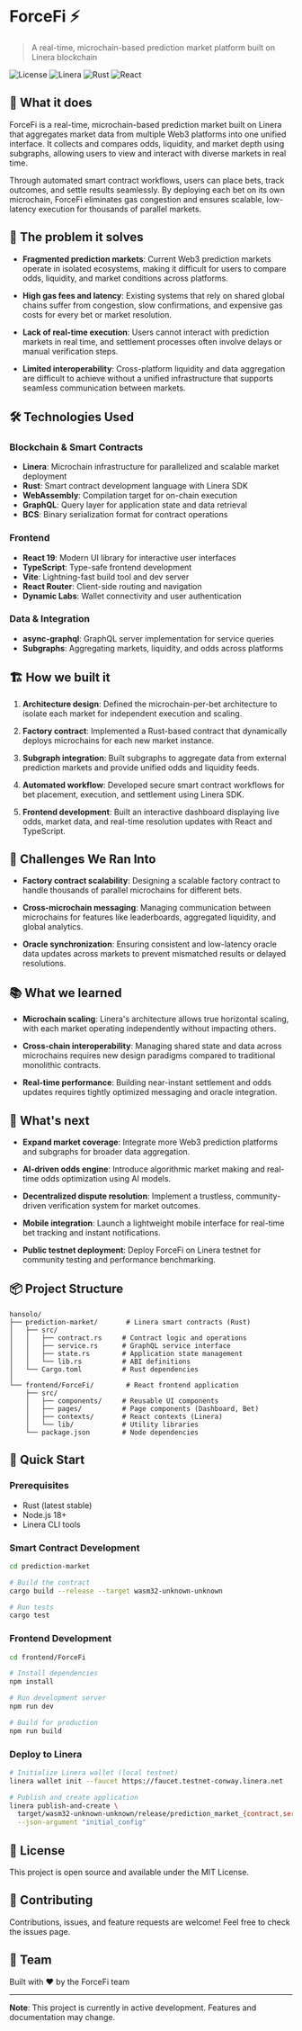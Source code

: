 # ForceFi ⚡

> A real-time, microchain-based prediction market platform built on Linera blockchain

![License](https://img.shields.io/badge/license-MIT-blue.svg)
![Linera](https://img.shields.io/badge/Built%20on-Linera-purple)
![Rust](https://img.shields.io/badge/Smart%20Contracts-Rust-orange)
![React](https://img.shields.io/badge/Frontend-React-61DAFB)

## 🎯 What it does

ForceFi is a real-time, microchain-based prediction market built on Linera that aggregates market data from multiple Web3 platforms into one unified interface. It collects and compares odds, liquidity, and market depth using subgraphs, allowing users to view and interact with diverse markets in real time. 

Through automated smart contract workflows, users can place bets, track outcomes, and settle results seamlessly. By deploying each bet on its own microchain, ForceFi eliminates gas congestion and ensures scalable, low-latency execution for thousands of parallel markets.

## 🔧 The problem it solves

- **Fragmented prediction markets**: Current Web3 prediction markets operate in isolated ecosystems, making it difficult for users to compare odds, liquidity, and market conditions across platforms.

- **High gas fees and latency**: Existing systems that rely on shared global chains suffer from congestion, slow confirmations, and expensive gas costs for every bet or market resolution.

- **Lack of real-time execution**: Users cannot interact with prediction markets in real time, and settlement processes often involve delays or manual verification steps.

- **Limited interoperability**: Cross-platform liquidity and data aggregation are difficult to achieve without a unified infrastructure that supports seamless communication between markets.

## 🛠️ Technologies Used

### Blockchain & Smart Contracts
- **Linera**: Microchain infrastructure for parallelized and scalable market deployment
- **Rust**: Smart contract development language with Linera SDK
- **WebAssembly**: Compilation target for on-chain execution
- **GraphQL**: Query layer for application state and data retrieval
- **BCS**: Binary serialization format for contract operations

### Frontend
- **React 19**: Modern UI library for interactive user interfaces
- **TypeScript**: Type-safe frontend development
- **Vite**: Lightning-fast build tool and dev server
- **React Router**: Client-side routing and navigation
- **Dynamic Labs**: Wallet connectivity and user authentication

### Data & Integration
- **async-graphql**: GraphQL server implementation for service queries
- **Subgraphs**: Aggregating markets, liquidity, and odds across platforms

## 🏗️ How we built it

1. **Architecture design**: Defined the microchain-per-bet architecture to isolate each market for independent execution and scaling.

2. **Factory contract**: Implemented a Rust-based contract that dynamically deploys microchains for each new market instance.

3. **Subgraph integration**: Built subgraphs to aggregate data from external prediction markets and provide unified odds and liquidity feeds.

4. **Automated workflow**: Developed secure smart contract workflows for bet placement, execution, and settlement using Linera SDK.

5. **Frontend development**: Built an interactive dashboard displaying live odds, market data, and real-time resolution updates with React and TypeScript.

## 🚧 Challenges We Ran Into

- **Factory contract scalability**: Designing a scalable factory contract to handle thousands of parallel microchains for different bets.

- **Cross-microchain messaging**: Managing communication between microchains for features like leaderboards, aggregated liquidity, and global analytics.

- **Oracle synchronization**: Ensuring consistent and low-latency oracle data updates across markets to prevent mismatched results or delayed resolutions.

## 📚 What we learned

- **Microchain scaling**: Linera's architecture allows true horizontal scaling, with each market operating independently without impacting others.

- **Cross-chain interoperability**: Managing shared state and data across microchains requires new design paradigms compared to traditional monolithic contracts.

- **Real-time performance**: Building near-instant settlement and odds updates requires tightly optimized messaging and oracle integration.

## 🚀 What's next

- **Expand market coverage**: Integrate more Web3 prediction platforms and subgraphs for broader data aggregation.

- **AI-driven odds engine**: Introduce algorithmic market making and real-time odds optimization using AI models.

- **Decentralized dispute resolution**: Implement a trustless, community-driven verification system for market outcomes.

- **Mobile integration**: Launch a lightweight mobile interface for real-time bet tracking and instant notifications.

- **Public testnet deployment**: Deploy ForceFi on Linera testnet for community testing and performance benchmarking.

## 📦 Project Structure

```
hansolo/
├── prediction-market/       # Linera smart contracts (Rust)
│   ├── src/
│   │   ├── contract.rs     # Contract logic and operations
│   │   ├── service.rs      # GraphQL service interface
│   │   ├── state.rs        # Application state management
│   │   └── lib.rs          # ABI definitions
│   └── Cargo.toml          # Rust dependencies
│
└── frontend/ForceFi/        # React frontend application
    ├── src/
    │   ├── components/     # Reusable UI components
    │   ├── pages/          # Page components (Dashboard, Bet)
    │   ├── contexts/       # React contexts (Linera)
    │   └── lib/            # Utility libraries
    └── package.json        # Node dependencies
```

## 🏃 Quick Start

### Prerequisites
- Rust (latest stable)
- Node.js 18+
- Linera CLI tools

### Smart Contract Development

```bash
cd prediction-market

# Build the contract
cargo build --release --target wasm32-unknown-unknown

# Run tests
cargo test
```

### Frontend Development

```bash
cd frontend/ForceFi

# Install dependencies
npm install

# Run development server
npm run dev

# Build for production
npm run build
```

### Deploy to Linera

```bash
# Initialize Linera wallet (local testnet)
linera wallet init --faucet https://faucet.testnet-conway.linera.net

# Publish and create application
linera publish-and-create \
  target/wasm32-unknown-unknown/release/prediction_market_{contract,service}.wasm \
  --json-argument "initial_config"
```

## 📄 License

This project is open source and available under the MIT License.

## 🤝 Contributing

Contributions, issues, and feature requests are welcome! Feel free to check the issues page.

## 👥 Team

Built with ❤️ by the ForceFi team

---

**Note**: This project is currently in active development. Features and documentation may change.

